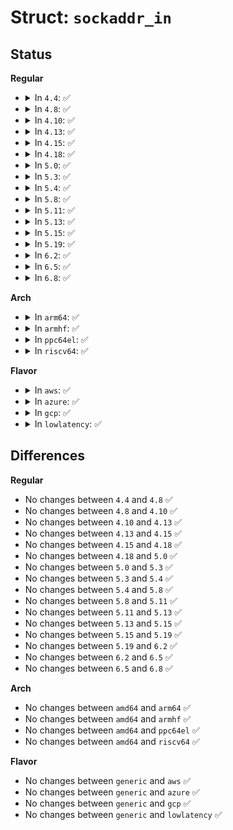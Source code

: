 # Struct: <code>sockaddr_in</code>

## Status
<b>Regular</b>
<ul>
<li>
<details>
<summary>In <code>4.4</code>: ✅</summary>

```c
struct sockaddr_in {
    __kernel_sa_family_t sin_family;
    __be16 sin_port;
    struct in_addr sin_addr;
    unsigned char __pad[8];
};
```
</details>
</li>
<li>
<details>
<summary>In <code>4.8</code>: ✅</summary>

```c
struct sockaddr_in {
    __kernel_sa_family_t sin_family;
    __be16 sin_port;
    struct in_addr sin_addr;
    unsigned char __pad[8];
};
```
</details>
</li>
<li>
<details>
<summary>In <code>4.10</code>: ✅</summary>

```c
struct sockaddr_in {
    __kernel_sa_family_t sin_family;
    __be16 sin_port;
    struct in_addr sin_addr;
    unsigned char __pad[8];
};
```
</details>
</li>
<li>
<details>
<summary>In <code>4.13</code>: ✅</summary>

```c
struct sockaddr_in {
    __kernel_sa_family_t sin_family;
    __be16 sin_port;
    struct in_addr sin_addr;
    unsigned char __pad[8];
};
```
</details>
</li>
<li>
<details>
<summary>In <code>4.15</code>: ✅</summary>

```c
struct sockaddr_in {
    __kernel_sa_family_t sin_family;
    __be16 sin_port;
    struct in_addr sin_addr;
    unsigned char __pad[8];
};
```
</details>
</li>
<li>
<details>
<summary>In <code>4.18</code>: ✅</summary>

```c
struct sockaddr_in {
    __kernel_sa_family_t sin_family;
    __be16 sin_port;
    struct in_addr sin_addr;
    unsigned char __pad[8];
};
```
</details>
</li>
<li>
<details>
<summary>In <code>5.0</code>: ✅</summary>

```c
struct sockaddr_in {
    __kernel_sa_family_t sin_family;
    __be16 sin_port;
    struct in_addr sin_addr;
    unsigned char __pad[8];
};
```
</details>
</li>
<li>
<details>
<summary>In <code>5.3</code>: ✅</summary>

```c
struct sockaddr_in {
    __kernel_sa_family_t sin_family;
    __be16 sin_port;
    struct in_addr sin_addr;
    unsigned char __pad[8];
};
```
</details>
</li>
<li>
<details>
<summary>In <code>5.4</code>: ✅</summary>

```c
struct sockaddr_in {
    __kernel_sa_family_t sin_family;
    __be16 sin_port;
    struct in_addr sin_addr;
    unsigned char __pad[8];
};
```
</details>
</li>
<li>
<details>
<summary>In <code>5.8</code>: ✅</summary>

```c
struct sockaddr_in {
    __kernel_sa_family_t sin_family;
    __be16 sin_port;
    struct in_addr sin_addr;
    unsigned char __pad[8];
};
```
</details>
</li>
<li>
<details>
<summary>In <code>5.11</code>: ✅</summary>

```c
struct sockaddr_in {
    __kernel_sa_family_t sin_family;
    __be16 sin_port;
    struct in_addr sin_addr;
    unsigned char __pad[8];
};
```
</details>
</li>
<li>
<details>
<summary>In <code>5.13</code>: ✅</summary>

```c
struct sockaddr_in {
    __kernel_sa_family_t sin_family;
    __be16 sin_port;
    struct in_addr sin_addr;
    unsigned char __pad[8];
};
```
</details>
</li>
<li>
<details>
<summary>In <code>5.15</code>: ✅</summary>

```c
struct sockaddr_in {
    __kernel_sa_family_t sin_family;
    __be16 sin_port;
    struct in_addr sin_addr;
    unsigned char __pad[8];
};
```
</details>
</li>
<li>
<details>
<summary>In <code>5.19</code>: ✅</summary>

```c
struct sockaddr_in {
    __kernel_sa_family_t sin_family;
    __be16 sin_port;
    struct in_addr sin_addr;
    unsigned char __pad[8];
};
```
</details>
</li>
<li>
<details>
<summary>In <code>6.2</code>: ✅</summary>

```c
struct sockaddr_in {
    __kernel_sa_family_t sin_family;
    __be16 sin_port;
    struct in_addr sin_addr;
    unsigned char __pad[8];
};
```
</details>
</li>
<li>
<details>
<summary>In <code>6.5</code>: ✅</summary>

```c
struct sockaddr_in {
    __kernel_sa_family_t sin_family;
    __be16 sin_port;
    struct in_addr sin_addr;
    unsigned char __pad[8];
};
```
</details>
</li>
<li>
<details>
<summary>In <code>6.8</code>: ✅</summary>

```c
struct sockaddr_in {
    __kernel_sa_family_t sin_family;
    __be16 sin_port;
    struct in_addr sin_addr;
    unsigned char __pad[8];
};
```
</details>
</li>
</ul>
<b>Arch</b>
<ul>
<li>
<details>
<summary>In <code>arm64</code>: ✅</summary>

```c
struct sockaddr_in {
    __kernel_sa_family_t sin_family;
    __be16 sin_port;
    struct in_addr sin_addr;
    unsigned char __pad[8];
};
```
</details>
</li>
<li>
<details>
<summary>In <code>armhf</code>: ✅</summary>

```c
struct sockaddr_in {
    __kernel_sa_family_t sin_family;
    __be16 sin_port;
    struct in_addr sin_addr;
    unsigned char __pad[8];
};
```
</details>
</li>
<li>
<details>
<summary>In <code>ppc64el</code>: ✅</summary>

```c
struct sockaddr_in {
    __kernel_sa_family_t sin_family;
    __be16 sin_port;
    struct in_addr sin_addr;
    unsigned char __pad[8];
};
```
</details>
</li>
<li>
<details>
<summary>In <code>riscv64</code>: ✅</summary>

```c
struct sockaddr_in {
    __kernel_sa_family_t sin_family;
    __be16 sin_port;
    struct in_addr sin_addr;
    unsigned char __pad[8];
};
```
</details>
</li>
</ul>
<b>Flavor</b>
<ul>
<li>
<details>
<summary>In <code>aws</code>: ✅</summary>

```c
struct sockaddr_in {
    __kernel_sa_family_t sin_family;
    __be16 sin_port;
    struct in_addr sin_addr;
    unsigned char __pad[8];
};
```
</details>
</li>
<li>
<details>
<summary>In <code>azure</code>: ✅</summary>

```c
struct sockaddr_in {
    __kernel_sa_family_t sin_family;
    __be16 sin_port;
    struct in_addr sin_addr;
    unsigned char __pad[8];
};
```
</details>
</li>
<li>
<details>
<summary>In <code>gcp</code>: ✅</summary>

```c
struct sockaddr_in {
    __kernel_sa_family_t sin_family;
    __be16 sin_port;
    struct in_addr sin_addr;
    unsigned char __pad[8];
};
```
</details>
</li>
<li>
<details>
<summary>In <code>lowlatency</code>: ✅</summary>

```c
struct sockaddr_in {
    __kernel_sa_family_t sin_family;
    __be16 sin_port;
    struct in_addr sin_addr;
    unsigned char __pad[8];
};
```
</details>
</li>
</ul>

## Differences
<b>Regular</b>
<ul>
<li>
No changes between <code>4.4</code> and <code>4.8</code> ✅
</li>
<li>
No changes between <code>4.8</code> and <code>4.10</code> ✅
</li>
<li>
No changes between <code>4.10</code> and <code>4.13</code> ✅
</li>
<li>
No changes between <code>4.13</code> and <code>4.15</code> ✅
</li>
<li>
No changes between <code>4.15</code> and <code>4.18</code> ✅
</li>
<li>
No changes between <code>4.18</code> and <code>5.0</code> ✅
</li>
<li>
No changes between <code>5.0</code> and <code>5.3</code> ✅
</li>
<li>
No changes between <code>5.3</code> and <code>5.4</code> ✅
</li>
<li>
No changes between <code>5.4</code> and <code>5.8</code> ✅
</li>
<li>
No changes between <code>5.8</code> and <code>5.11</code> ✅
</li>
<li>
No changes between <code>5.11</code> and <code>5.13</code> ✅
</li>
<li>
No changes between <code>5.13</code> and <code>5.15</code> ✅
</li>
<li>
No changes between <code>5.15</code> and <code>5.19</code> ✅
</li>
<li>
No changes between <code>5.19</code> and <code>6.2</code> ✅
</li>
<li>
No changes between <code>6.2</code> and <code>6.5</code> ✅
</li>
<li>
No changes between <code>6.5</code> and <code>6.8</code> ✅
</li>
</ul>
<b>Arch</b>
<ul>
<li>
No changes between <code>amd64</code> and <code>arm64</code> ✅
</li>
<li>
No changes between <code>amd64</code> and <code>armhf</code> ✅
</li>
<li>
No changes between <code>amd64</code> and <code>ppc64el</code> ✅
</li>
<li>
No changes between <code>amd64</code> and <code>riscv64</code> ✅
</li>
</ul>
<b>Flavor</b>
<ul>
<li>
No changes between <code>generic</code> and <code>aws</code> ✅
</li>
<li>
No changes between <code>generic</code> and <code>azure</code> ✅
</li>
<li>
No changes between <code>generic</code> and <code>gcp</code> ✅
</li>
<li>
No changes between <code>generic</code> and <code>lowlatency</code> ✅
</li>
</ul>
